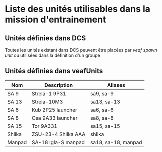 # Liste des unités utilisables dans la mission d'entrainement

## Unités définies dans DCS

Toutes les unités existant dans DCS peuvent être placées par *veaf spawn unit* ou utilisées dans la définition d'un groupe

## Unités définies dans veafUnits

|Nom|Description|Aliases|
|--|--|--|
|SA 9|Strela-1 9P31|sa9, sa-9|
|SA 13|Strela-10M3|sa13, sa-13|
|SA 6|Kub 2P25 launcher|sa6, sa-6|
|SA 8|Osa 9A33 launcher|sa8, sa-8|
|SA 15|Tor 9A331|sa15, sa-15|
|Shilka|ZSU-23-4 Shilka AAA|shilka|
|Manpad|SA-18 Igla-S manpad|sa18, sa-18, manpad|
